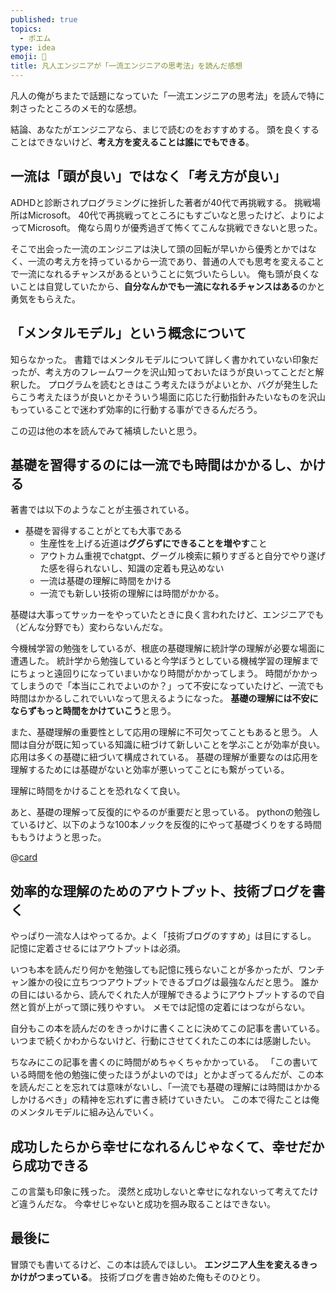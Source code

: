```yaml
---
published: true
topics:
  - ポエム
type: idea
emoji: 📖
title: 凡人エンジニアが「一流エンジニアの思考法」を読んだ感想
---
```

凡人の俺がちまたで話題になっていた「一流エンジニアの思考法」を読んで特に刺さったところのメモ的な感想。

結論、あなたがエンジニアなら、まじで読むのをおすすめする。
頭を良くすることはできないけど、**考え方を変えることは誰にでもできる**。

## 一流は「頭が良い」ではなく「考え方が良い」
ADHDと診断されプログラミングに挫折した著者が40代で再挑戦する。
挑戦場所はMicrosoft。
40代で再挑戦ってところにもすごいなと思ったけど、よりによってMicrosoft。
俺なら周りが優秀過ぎて怖くてこんな挑戦できないと思った。

そこで出会った一流のエンジニアは決して頭の回転が早いから優秀とかではなく、一流の考え方を持っているから一流であり、普通の人でも思考を変えることで一流になれるチャンスがあるということに気づいたらしい。
俺も頭が良くないことは自覚していたから、**自分なんかでも一流になれるチャンスはある**のかと勇気をもらえた。

## 「メンタルモデル」という概念について
知らなかった。
書籍ではメンタルモデルについて詳しく書かれていない印象だったが、考え方のフレームワークを沢山知っておいたほうが良いってことだと解釈した。
プログラムを読むときはこう考えたほうがよいとか、バグが発生したらこう考えたほうが良いとかそういう場面に応じた行動指針みたいなものを沢山もっていることで迷わず効率的に行動する事ができるんだろう。

この辺は他の本を読んでみて補填したいと思う。

## 基礎を習得するのには一流でも時間はかかるし、かける
著書では以下のようなことが主張されている。
- 基礎を習得することがとても大事である
	- 生産性を上げる近道は**ググらずにできることを増やす**こと
	- アウトカム重視でchatgpt、グーグル検索に頼りすぎると自分でやり遂げた感を得られないし、知識の定着も見込めない
	 - 一流は基礎の理解に時間をかける
	 - 一流でも新しい技術の理解には時間がかかる。

基礎は大事ってサッカーをやっていたときに良く言われたけど、エンジニアでも（どんな分野でも）変わらないんだな。

今機械学習の勉強をしているが、根底の基礎理解に統計学の理解が必要な場面に遭遇した。
統計学から勉強していると今学ぼうとしている機械学習の理解までにちょっと遠回りになっていまいかなり時間がかかってしまう。
時間がかかってしまうので「本当にこれでよいのか？」って不安になっていたけど、一流でも時間はかかるしこれでいいなって思えるようになった。
**基礎の理解には不安にならずもっと時間をかけていこう**と思う。

また、基礎理解の重要性として応用の理解に不可欠ってこともあると思う。
人間は自分が既に知っている知識に紐づけて新しいことを学ぶことが効率が良い。
応用は多くの基礎に紐づいて構成されている。
基礎の理解が重要なのは応用を理解するためには基礎がないと効率が悪いってことにも繋がっている。

理解に時間をかけることを恐れなくて良い。

あと、基礎の理解って反復的にやるのが重要だと思っている。
pythonの勉強しているけど、以下のような100本ノックを反復的にやって基礎づくりをする時間ももうけようと思った。

@[card](https://qiita.com/karaage0703/items/7b5d54223d06e4b6ef0f)

## 効率的な理解のためのアウトプット、技術ブログを書く
やっぱり一流な人はやってるか。よく「技術ブログのすすめ」は目にするし。
記憶に定着させるにはアウトプットは必須。

いつも本を読んだり何かを勉強しても記憶に残らないことが多かったが、ワンチャン誰かの役に立ちつつアウトプットできるブログは最強なんだと思う。
誰かの目にはいるから、読んでくれた人が理解できるようにアウトプットするので自然と質が上がって頭に残りやすい。
メモでは記憶の定着にはつながらない。

自分もこの本を読んだのをきっかけに書くことに決めてこの記事を書いている。
いつまで続くかわからないけど、行動にさせてくれたこの本には感謝したい。

ちなみにこの記事を書くのに時間がめちゃくちゃかかっている。
「この書いている時間を他の勉強に使ったほうがよいのでは」とかよぎってるんだが、この本を読んだことを忘れては意味がないし、「一流でも基礎の理解には時間はかかるしかけるべき」の精神を忘れずに書き続けていきたい。
この本で得たことは俺のメンタルモデルに組み込んでいく。
## 成功したらから幸せになれるんじゃなくて、幸せだから成功できる

この言葉も印象に残った。
漠然と成功しないと幸せになれないって考えてたけど違うんだな。
今幸せじゃないと成功を掴み取ることはできない。

## 最後に
冒頭でも書いてるけど、この本は読んでほしい。
**エンジニア人生を変えるきっかけがつまっている**。
技術ブログを書き始めた俺もそのひとり。
